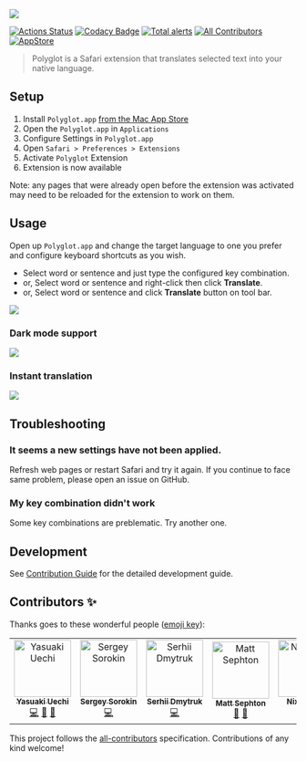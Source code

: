 ![](https://github.com/uetchy/Polyglot/blob/gh-pages/assets/github-header.png?raw=true)

[![Actions Status](https://github.com/uetchy/Polyglot/workflows/Polyglot/badge.svg)](https://github.com/uetchy/Polyglot/actions)
[![Codacy Badge](https://api.codacy.com/project/badge/Grade/37151e4e7e0c445d9b9d06e347a9b6af)](https://www.codacy.com/manual/uetchy/Polyglot?utm_source=github.com&utm_medium=referral&utm_content=uetchy/Polyglot&utm_campaign=Badge_Grade)
[![Total alerts](https://img.shields.io/lgtm/alerts/g/uetchy/Polyglot.svg?logo=lgtm&logoWidth=18)](https://lgtm.com/projects/g/uetchy/Polyglot/alerts/)
[![All Contributors](https://img.shields.io/badge/all_contributors-5-orange.svg?style=flat-square)](#contributors-)
[![AppStore](https://badge.now.sh/appstore/rating/us/id1471801525)](https://apps.apple.com/app/polyglot/id1471801525)

> Polyglot is a Safari extension that translates selected text into your native language.

## Setup

1. Install `Polyglot.app` [from the Mac App Store](https://apps.apple.com/app/polyglot/id1471801525)
2. Open the `Polyglot.app` in `Applications`
3. Configure Settings in `Polyglot.app`
4. Open `Safari > Preferences > Extensions`
5. Activate `Polyglot` Extension
6. Extension is now available

Note: any pages that were already open before the extension was activated may need to be reloaded for the extension to work on them.

## Usage

Open up `Polyglot.app` and change the target
language to one you prefer and configure keyboard shortcuts as you wish.

- Select word or sentence and just type the configured key combination.
- or, Select word or sentence and right-click then click **Translate**.
- or, Select word or sentence and click **Translate** button on tool bar.

![](https://github.com/uetchy/Polyglot/blob/gh-pages/assets/introduction.gif?raw=true)

### Dark mode support

![](https://github.com/uetchy/Polyglot/blob/gh-pages/assets/dark-mode.gif?raw=true)

### Instant translation

![](https://github.com/uetchy/Polyglot/blob/gh-pages/assets/instant-translation.gif?raw=true)

## Troubleshooting

### It seems a new settings have not been applied.

Refresh web pages or restart Safari and try it again. If you continue to face
same problem, please open an issue on GitHub.

### My key combination didn't work

Some key combinations are preblematic. Try another one.

## Development

See [Contribution Guide](https://github.com/uetchy/Polyglot/blob/master/CONTRIBUTING.md) for the detailed development guide.

## Contributors ✨

Thanks goes to these wonderful people ([emoji key](https://allcontributors.org/docs/en/emoji-key)):

<!-- ALL-CONTRIBUTORS-LIST:START - Do not remove or modify this section -->
<!-- prettier-ignore-start -->
<!-- markdownlint-disable -->
<table>
  <tr>
    <td align="center"><a href="https://uechi.io"><img src="https://avatars0.githubusercontent.com/u/431808?v=4" width="100px;" alt="Yasuaki Uechi"/><br /><sub><b>Yasuaki Uechi</b></sub></a><br /><a href="https://github.com/uetchy/Polyglot/commits?author=uetchy" title="Code">💻</a> <a href="https://github.com/uetchy/Polyglot/commits?author=uetchy" title="Documentation">📖</a> <a href="#design-uetchy" title="Design">🎨</a></td>
    <td align="center"><a href="https://github.com/devemio"><img src="https://avatars1.githubusercontent.com/u/5787193?v=4" width="100px;" alt="Sergey Sorokin"/><br /><sub><b>Sergey Sorokin</b></sub></a><br /><a href="https://github.com/uetchy/Polyglot/commits?author=devemio" title="Code">💻</a></td>
    <td align="center"><a href="https://github.com/imserhii"><img src="https://avatars2.githubusercontent.com/u/4532683?v=4" width="100px;" alt="Serhii Dmytruk"/><br /><sub><b>Serhii Dmytruk</b></sub></a><br /><a href="https://github.com/uetchy/Polyglot/commits?author=imserhii" title="Code">💻</a></td>
    <td align="center"><a href="http://www.gingerbeardman.com"><img src="https://avatars2.githubusercontent.com/u/49612?v=4" width="100px;" alt="Matt Sephton"/><br /><sub><b>Matt Sephton</b></sub></a><br /><a href="https://github.com/uetchy/Polyglot/commits?author=gingerbeardman" title="Documentation">📖</a> <a href="#question-gingerbeardman" title="Answering Questions">💬</a></td>
    <td align="center"><a href="https://nixiesquid.com"><img src="https://avatars2.githubusercontent.com/u/21212032?v=4" width="100px;" alt="NixieSquid"/><br /><sub><b>NixieSquid</b></sub></a><br /><a href="https://github.com/uetchy/Polyglot/commits?author=nixiesquid" title="Code">💻</a></td>
  </tr>
</table>

<!-- markdownlint-enable -->
<!-- prettier-ignore-end -->

<!-- ALL-CONTRIBUTORS-LIST:END -->

This project follows the [all-contributors](https://github.com/all-contributors/all-contributors) specification. Contributions of any kind welcome!
